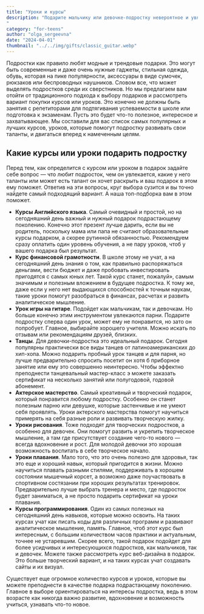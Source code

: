 ```yaml
---
title: "Уроки и курсы"
description: "Подарите мальчику или девочке-подростку невероятное и увлекательное путешествие в мир развития мышления, творчества и получения новых полезных навыков!
"
category: "for-teens"
author: "olga_sergeevna"
date: "2024-04-01"
thumbnail: "../../img/gifts/classic_guitar.webp"
---
```


Подростки как правило любят модные и трендовые подарки. Это могут быть современные и даже очень нужные гаджеты, стильная одежда, обувь, которая на пике популярности, аксессуары в виде сумочек, рюкзаков или беспроводных наушников. Словом все, что может выделять подростков среди их сверстников. Но мы предлагаем вам отойти от традиционного подхода к выбору подарков и рассмотреть вариант покупки курсов или уроков. Это конечно не должны быть занятия с репетиторами для подтягивания успеваемости в школе или подготовка к экзаменам. Пусть это будет что-то полезное, интересное и захватывающее. Мы составили для вас список самых популярных и лучших курсов, уроков, которые помогут подростку развивать свои таланты, и двигаться вперед к намеченным целям. 

## Какие курсы или уроки подарить подростку 

Перед тем, как определится с курсом или уроком в подарок задайте себе вопрос — что любит подросток, чем он увлекается, какие у него таланты или может есть талант он хочет раскрыть и ваш подарок в этом ему поможет. Ответив на эти вопросы, круг выбора сузится и вы точно найдете самый подходящий вариант. А наша топ-подборка вам в этом поможет. 

- **Курсы Английского языка**. Самый очевидный и простой, но на сегодняшний день важный и нужный подарок подрастающему поколению. Конечно этот презент лучше дарить, если вы не родитель, поскольку мама или папа не считают образовательные курсы подарком, а скорее рутинной обязанностью. Рекомендуем сразу оплатить один уровень обучения, а не пару уроков, чтоб у вашего подарка был результат. 
- **Курс финансовой грамотности**. В школе этому не учат, а на сегодняшний день знания о том, как правильно распоряжаться деньгами, вести бюджет и даже пробовать инвестировать пригодятся с самых юных лет. Такой курс станет, пожалуй», самым значимым и полезным вложением в будущее подростка. К тому же, даже если у него нет выдающихся способностей к точным наукам, такие уроки помогут разобраться в финансах, расчетах и развить аналитическое мышление. 
- **Урок игры на гитаре**. Подойдет как мальчикам, так и девочкам. Но больше конечно этим инструментом увлекаются парни. Подарите подростку сперва один урок, может ему не понравится, но зато он попробует. Главное, выбирайте хорошего учителя. Можно искать по отзывам или рекомендациям друзей, близких. 
- **Танцы**. Для девочки-подростка это идеальный подарок. Сегодня популярны практически все виды танцев от латиноамериканских до хип-хопа. Можно  подарить пробный урок танцев и для парня, но лучше предварительно спросить посетит он хотя б приборное занятие или ему это совершенно неинтересно. Чтобы эффектно преподнести танцевальный мастер-класс э можете заказать сертификат на несколько занятий или полугодовой, годовой абонемент. 
- **Актерское мастерство**. Самый креативный и творческий подарок, который понравится любому подростку. Особенно он станет полезным парню или девушке, которые застенчивые и не умеют себя проявлять. Уроки актерского мастерства помогут научиться примерять  на себя разные роли и развивать творческую жилку. 
- **Уроки рисования**. Тоже подходят для творческих подростков, а особенно для девочек. Они помогут развить и укрепить творческое мышление, а там где присутствует создание чего-то нового  — всегда вдохновение и рост. Для молодой девочки это хорошая возможность воспитать в себе творческое начало. 
- **Уроки плавания**. Мало того, что это очень полезно для здоровья, так это еще и хороший навык, который пригодится в жизни. Можно научиться плавать разными стилями, поддерживать  в хорошем состоянии мышечный корсет, а возможно даже поучаствовать в спортивном состязании при хороших результатах тренировок. Предварительно лучше выбрать тренера и место, где подросток будет заниматься, а не просто подарить сертификат на уроки плавания. 
- **Курсы программирования**. Один из самых полезных на сегодняшний день навыков, которые можно освоить. На таких курсах учат как писать коды для различных программ и развивают аналитическое мышление, память. Главное, чтоб этот курс был интересным, с большим количеством часов практики и актуальным, точнее не устаревшим. Скорее всего, такой подарок подойдет для более усидчивых и интересующихся подростков, как мальчиков, так и девочек. Можете также рассмотреть курс веб-дизайна в подарок. Это больше творческий вариант, и на таких курсах учат создавать сайты и их визуал. 

Существует еще огромное количество курсов и уроков, которые вы можете преподнести в качестве подарка подрастающему поколению. Главное в выборе ориентироваться на интересы подростка, ведь в этом возрасте как никогда важно развитие, вдохновение и возможность учиться, узнавать что-то новое.

